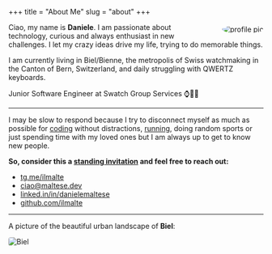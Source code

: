 +++
title = "About Me"
slug = "about"
+++

<div class="avatar" style="float: right; margin-left: 30px; margin-top:4px;">
    <img src="/images/me.png" style="border-radius: 50%;" alt="profile pic" />
</div>

Ciao, my name is **Daniele**. I am passionate about technology, curious and always enthusiast in new challenges.
I let my crazy ideas drive my life, trying to do memorable things.

I am currently living in Biel/Bienne, the metropolis of Swiss watchmaking in the Canton of Bern, Switzerland, and daily struggling with QWERTZ keyboards.

Junior Software Engineer at Swatch Group Services ⌚🧑‍💻

<hr style="overflow:auto;">

I may be slow to respond because I try to disconnect myself as much as possible for <a class="bio" href="https://github.com/ilmalte">coding</a> without distractions, <a class="bio" href="https://www.strava.com/athletes/ilmalte">running</a>, doing random sports or just spending time with my loved ones but I am always up to get to know new people.

**So, consider this a <a href="https://www.kalzumeus.com/standing-invitation/">standing invitation</a> and feel free to reach out:**

* <a href="https://t.me/ilmalte">tg.me/ilmalte</a>
* <a href="mailto:ciao@maltese.dev">ciao@maltese.dev</a>
* <a href="https://linkedin.com/in/danielemaltese/">linked.in/in/danielemaltese</a>
* <a href="https://github.com/ilmalte">github.com/ilmalte</a>

---

A picture of the beautiful urban landscape of **Biel**:

<img src="/images/biel.png" style="border-radius:4px; margin-bottom:0px;" alt="Biel">
